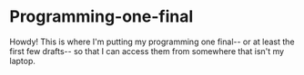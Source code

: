 # Programming-one-final

Howdy! This is where I'm putting my programming one final-- or at least the first few drafts-- so that I can access them from somewhere that isn't my laptop. 
